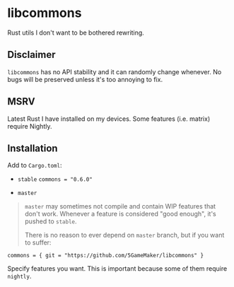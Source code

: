 # libcommons

Rust utils I don't want to be bothered rewriting.

## Disclaimer

`libcommons` has no API stability and it can randomly change whenever. No bugs
will be preserved unless it's too annoying to fix.

## MSRV

Latest Rust I have installed on my devices. Some features (i.e. matrix) require
Nightly.

## Installation

Add to `Cargo.toml`:

- `stable`
`commons = "0.6.0"`

- `master`
> `master` may sometimes not compile and contain WIP features that don't work.
> Whenever a feature is considered "good enough", it's pushed to `stable`.
> 
> There is no reason to ever depend on `master` branch, but if you want to suffer:

`commons = { git = "https://github.com/5GameMaker/libcommons" }`

Specify features you want. This is important because some of them require `nightly`.
